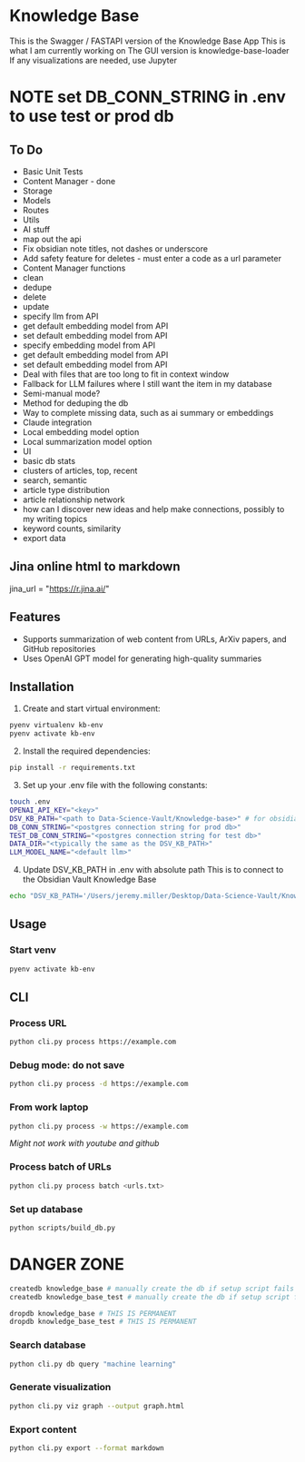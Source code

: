 # Knowledge Base

This is the Swagger / FASTAPI version of the Knowledge Base App
This is what I am currently working on
The GUI version is knowledge-base-loader
If any visualizations are needed, use Jupyter

# NOTE set DB_CONN_STRING in .env to use test or prod db

## To Do
* Basic Unit Tests
 * Content Manager - done
 * Storage
 * Models
 * Routes
 * Utils
 * AI stuff
* map out the api
* Fix obsidian note titles, not dashes or underscore
* Add safety feature for deletes - must enter a code as a url parameter
* Content Manager functions
 * clean
 * dedupe
 * delete
 * update
* specify llm from API
* get default embedding model from API
* set default embedding model from API
* specify embedding model from API
* get default embedding model from API
* set default embedding model from API
* Deal with files that are too long to fit in context window
* Fallback for LLM failures where I still want the item in my database
 * Semi-manual mode?
* Method for deduping the db
* Way to complete missing data, such as ai summary or embeddings
* Claude integration
* Local embedding model option
* Local summarization model option
* UI
 * basic db stats
 * clusters of articles, top, recent
 * search, semantic
 * article type distribution
 * article relationship network
 * how can I discover new ideas and help make connections, possibly to my writing topics
 * keyword counts, similarity
 * export data


## Jina online html to markdown
jina_url = "https://r.jina.ai/<URL>"

## Features

- Supports summarization of web content from URLs, ArXiv papers, and GitHub repositories
- Uses OpenAI GPT model for generating high-quality summaries

## Installation

1. Create and start virtual environment:
```sh
pyenv virtualenv kb-env
pyenv activate kb-env
```

2. Install the required dependencies:
```sh
pip install -r requirements.txt
```

3. Set up your .env file with the following constants:
```sh
touch .env
OPENAI_API_KEY="<key>"
DSV_KB_PATH="<path to Data-Science-Vault/Knowledge-base>" # for obsidian integration
DB_CONN_STRING="<postgres connection string for prod db>"
TEST_DB_CONN_STRING="<postgres connection string for test db>"
DATA_DIR="<typically the same as the DSV_KB_PATH>"
LLM_MODEL_NAME="<default llm>"

```

4. Update DSV_KB_PATH in .env with absolute path
This is to connect to the Obsidian Vault Knowledge Base
```sh
echo "DSV_KB_PATH='/Users/jeremy.miller/Desktop/Data-Science-Vault/Knowledge-base'" >> .env
```

## Usage
### Start venv
```sh
pyenv activate kb-env
```

## CLI
### Process URL
```sh
python cli.py process https://example.com
```

### Debug mode: do not save
```sh
python cli.py process -d https://example.com
```

### From work laptop
```sh
python cli.py process -w https://example.com
```
_Might not work with youtube and github_


### Process batch of URLs
```sh
python cli.py process batch <urls.txt>
```

### Set up database
```sh
python scripts/build_db.py
```

# DANGER ZONE
```sh
createdb knowledge_base # manually create the db if setup script fails to
createdb knowledge_base_test # manually create the db if setup script fails to
```

```sh
dropdb knowledge_base # THIS IS PERMANENT
dropdb knowledge_base_test # THIS IS PERMANENT
```

### Search database
```sh
python cli.py db query "machine learning"
```

### Generate visualization
```sh
python cli.py viz graph --output graph.html
```

### Export content
```sh
python cli.py export --format markdown
```
